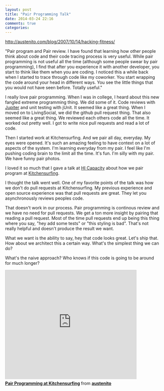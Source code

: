 ```yaml
---
layout: post
title: "Pair Programming Talk"
date: 2014-03-24 22:16
comments: true
categories: 
---
```


http://austenito.com/blog/2007/10/14/hacking-fitness/

"Pair program and Pair review. I have found that learning how other people think about code and their code tracing process is very useful. While pair programming is not useful all the time (although some people swear by pair programming), I find that after you experience it with another developer, you start to think like them when you are coding. I noticed this a while back when I started to trace through code like my coworker. You start wrapping the code around your head in different ways. You see the little things that you would not have seen before. Totally useful."


I really love pair programming. When I was in college, I heard about this new fangled extreme
programming thing. We did some of it. Code reviews with 
[Jupiter](https://code.google.com/p/jupiter-eclipse-plugin/) and unit testing with jUnit. It
seemed like a great thing. When I moved on to LivingSocial, we did the github pull request thing.
That also seemed like a great thing. We reviewed each others code all the time. It worked out
pretty well. I got to write nice pull requests and read a lot of code.

Then I started work at Kitchensurfing. And we pair all day, everyday. My eyes were opened. It's
such an amazing feeling to have context on a lot of aspects of the system. I'm learning everyday
from my pair. I feel like I'm pushing coding brain to the limit all the time. It's fun. I'm
silly with my pair. We have funny pair photos. 

I loved it so much that I gave a talk at [HI Capacity](http://hicapacity.org/) about how we 
pair program at [Kitchensurfing](http://kitchensurfing.com).

I thought the talk went well. One of my favorite points of the talk was how we don't do
pull requests at Kitchensurfing. My previous experience and open source experience was that
pull requests are great. They let you asynchronously reviews peoples code. 

That doesn't work in our process. Pair programming is continous review and we have no need for
pull requests. We get a ton more insight by pairing that reading a pull request.
Most of the time pull requests end up being this thing where you say, "hey add some tests" or
"this styling is bad". That's not really helpful and doesn't produce the result we want.

What we want is the ability to say, hey that code looks great. Let's ship that. How about
we architect this a certain way. What's the simplest thing we can do?

What's the naive approach? Who knows if this code is going to be around for much longer?

<iframe src="http://www.slideshare.net/slideshow/embed_code/32689798" width="427" height="356" frameborder="0" marginwidth="0" marginheight="0" scrolling="no" style="border:1px solid #CCC; border-width:1px 1px 0; margin-bottom:5px; max-width: 100%;" allowfullscreen> </iframe> <div style="margin-bottom:5px"> <strong> <a href="https://www.slideshare.net/austenito/pairing-at-atkitchensurfing" title="Pair Programming at Kitchensurfing" target="_blank">Pair Programming at Kitchensurfing</a> </strong> from <strong><a href="http://www.slideshare.net/austenito" target="_blank">austenito</a></strong> </div>
